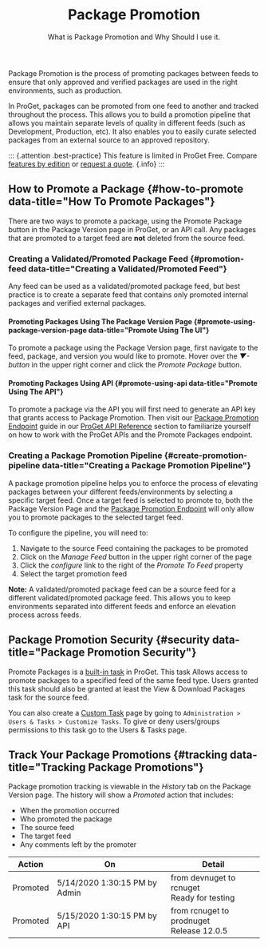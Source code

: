 ﻿---
title: Package Promotion
subtitle:  What is Package Promotion and Why Should I use it.
keywords: package promotion, packages, 3rd party, universal package, deployments
sequence: 600
show-headings-in-nav: true
---

Package Promotion is the process of promoting packages between feeds to ensure that only approved and verified packages are used in the right environments, such as production. 

In ProGet, packages can be promoted from one feed to another and tracked throughout the process. This allows you to build a promotion pipeline that allows you maintain separate levels of quality in different feeds (such as Development, Production, etc). It also enables you to easily curate selected packages from an external source to an approved repository.  


::: {.attention .best-practice}
This feature is limited in ProGet Free. Compare [features by edition](/docs/proget/administration/license) or [request a quote](https://inedo.com/proget/pricing/request-quote). {.info}
:::

## How to Promote a Package {#how-to-promote data-title="How To Promote Packages"}
There are two ways to promote a package, using the Promote Package button in the Package Version page in ProGet, or an API call. Any packages that are promoted to a target feed are __not__ deleted from the source feed.

### Creating a Validated/Promoted Package Feed {#promotion-feed data-title="Creating a Validated/Promoted Feed"}

Any feed can be used as a validated/promoted package feed, but best practice is to create a separate feed that contains only promoted internal packages and verified external packages.  

#### Promoting Packages Using The Package Version Page {#promote-using-package-version-page data-title="Promote Using The UI"}

To promote a package using the Package Version page, first navigate to the feed, package, and version you would like to promote.  Hover over the _▼-button_ in the upper right corner and click the _Promote Package_ button.

#### Promoting Packages Using API {#promote-using-api data-title="Promote Using The API"}

To promote a package via the API you will first need to generate an API key that grants access to Package Promotion. Then visit our [Package Promotion Endpoint](/docs/proget/reference/api/package-promotion) guide in our [ProGet API Reference](/docs/proget/reference/api) section to familiarize yourself on how to work with the ProGet APIs and the Promote Packages endpoint. 

### Creating a Package Promotion Pipeline {#create-promotion-pipeline data-title="Creating a Package Promotion Pipeline"}

A package promotion pipeline helps you to enforce the process of elevating packages between your different feeds/environments by selecting a specific target feed. Once a target feed is selected to promote to, both the Package Version Page and the [Package Promotion Endpoint](/docs/proget/reference/api/package-promotion) will only allow you to promote packages to the selected target feed.

To configure the pipeline, you will need to:
1. Navigate to the source Feed containing the packages to be promoted  
2. Click on the _Manage Feed_ button in the upper right corner of the page
3. Click the _configure_ link to the right of the _Promote To Feed_ property
4. Select the target promotion feed

**Note:** A validated/promoted package feed can be a source feed for a different validated/promoted package feed.  This allows you to keep environments separated into different feeds and enforce an elevation process across feeds.

## Package Promotion Security {#security data-title="Package Promotion Security"}

Promote Packages is a [built-in task](/docs/proget/administration/security) in ProGet. This task Allows access to promote packages to a specified feed of the same feed type. Users granted this task should also be granted at least the View & Download Packages task for the source feed. 

You can also create a [Custom Task](/docs/proget/administration/security/creating-tasks) page by going to `Administration > Users & Tasks > Customize Tasks`. To give or deny users/groups permissions to this task go to the Users & Tasks page.

## Track Your Package Promotions {#tracking data-title="Tracking Package Promotions"}

Package promotion tracking is viewable in the _History_ tab on the Package Version page.  The history will show a _Promoted_ action that includes:
- When the promotion occurred
- Who promoted the package
- The source feed
- The target feed
- Any comments left by the promoter

|Action|On|Detail
|-----|-----|------
Promoted|5/14/2020 1:30:15 PM by Admin|from devnuget to rcnuget<br/>Ready for testing
Promoted|5/15/2020 1:30:15 PM by API|from rcnuget to prodnuget<br/>Release 12.0.5


